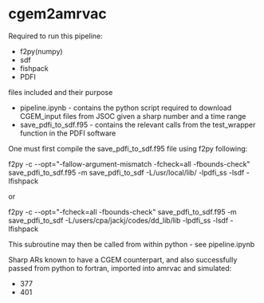 # cgem2amrvac

Required to run this pipeline:
 - f2py(numpy)
 - sdf
 - fishpack
 - PDFI

files included and their purpose
 - pipeline.ipynb           - contains the python script required to download CGEM_input files from JSOC given a sharp number and a time range
 - save_pdfi_to_sdf.f95     - contains the relevant calls from the test_wrapper function in the PDFI software

One must first compile the save_pdfi_to_sdf.f95 file using f2py following:

f2py -c --opt="-fallow-argument-mismatch -fcheck=all -fbounds-check" save_pdfi_to_sdf.f95 -m save_pdfi_to_sdf -L/usr/local/lib/ -lpdfi_ss -lsdf -lfishpack

or

f2py -c --opt="-fcheck=all -fbounds-check" save_pdfi_to_sdf.f95 -m save_pdfi_to_sdf -L/users/cpa/jackj/codes/dd_lib/lib -lpdfi_ss -lsdf -lfishpack

This subroutine may then be called from within python - see pipeline.ipynb


Sharp ARs known to have a CGEM counterpart, and also successfully passed from python to fortran, imported into amrvac and simulated:
 - 377
 - 401

